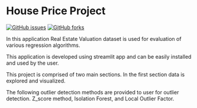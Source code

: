 # House Price Project

[![GitHub issues](https://img.shields.io/github/issues/Saeid-Dousti/House-Valuation-Regression-Project)](http://github.com/Saeid-Dousti/House-Valuation-Regression-Project/issues)
[![GitHub forks](https://img.shields.io/github/forks/Saeid-Dousti/House-Valuation-Regression-Project)](http://github.com/Saeid-Dousti/House-Valuation-Regression-Project/network)

In this application Real Estate Valuation dataset is used for evaluation of various regression algorithms.

This application is developed using streamlit app and can be easily installed and used by the user.

This project is comprised of two main sections. In the first section data is explored and visualized. 

The following outlier detection methods are provided to user for outlier detection.
Z_score method, Isolation Forest, and Local Outlier Factor.




